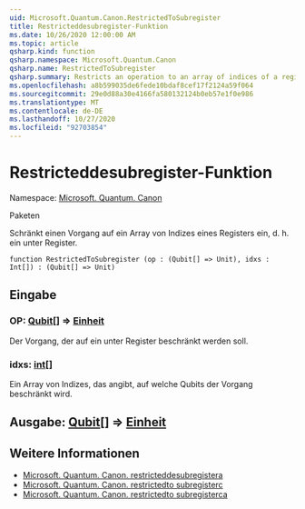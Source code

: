 ```yaml
---
uid: Microsoft.Quantum.Canon.RestrictedToSubregister
title: Restricteddesubregister-Funktion
ms.date: 10/26/2020 12:00:00 AM
ms.topic: article
qsharp.kind: function
qsharp.namespace: Microsoft.Quantum.Canon
qsharp.name: RestrictedToSubregister
qsharp.summary: Restricts an operation to an array of indices of a register, i.e., a subregister.
ms.openlocfilehash: a8b599035de6fede10bdaf8cef17f2124a59f064
ms.sourcegitcommit: 29e0d88a30e4166fa580132124b0eb57e1f0e986
ms.translationtype: MT
ms.contentlocale: de-DE
ms.lasthandoff: 10/27/2020
ms.locfileid: "92703854"
---
```

# <a name="restrictedtosubregister-function"></a>Restricteddesubregister-Funktion

Namespace: [Microsoft. Quantum. Canon](xref:Microsoft.Quantum.Canon)

Paketen [](https://nuget.org/packages/)


Schränkt einen Vorgang auf ein Array von Indizes eines Registers ein, d. h. ein unter Register.

```qsharp
function RestrictedToSubregister (op : (Qubit[] => Unit), idxs : Int[]) : (Qubit[] => Unit)
```


## <a name="input"></a>Eingabe

### <a name="op--qubit--unit"></a>OP: [Qubit](xref:microsoft.quantum.lang-ref.qubit)[] => [Einheit](xref:microsoft.quantum.lang-ref.unit) 

Der Vorgang, der auf ein unter Register beschränkt werden soll.


### <a name="idxs--int"></a>idxs: [int](xref:microsoft.quantum.lang-ref.int)[]

Ein Array von Indizes, das angibt, auf welche Qubits der Vorgang beschränkt wird.



## <a name="output--qubit--unit"></a>Ausgabe: [Qubit](xref:microsoft.quantum.lang-ref.qubit)[] => [Einheit](xref:microsoft.quantum.lang-ref.unit) 



## <a name="see-also"></a>Weitere Informationen

- [Microsoft. Quantum. Canon. restricteddesubregistera](xref:Microsoft.Quantum.Canon.RestrictedToSubregisterA)
- [Microsoft. Quantum. Canon. restrictedto subregisterc](xref:Microsoft.Quantum.Canon.RestrictedToSubregisterC)
- [Microsoft. Quantum. Canon. restrictedto subregisterca](xref:Microsoft.Quantum.Canon.RestrictedToSubregisterCA)